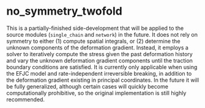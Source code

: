 # no_symmetry_twofold

This is a partially-finished side-development that will be applied to the source modules (`single_chain` and `network`) in the future. 
It does not rely on symmetry to either (1) compute spatial integrals, or (2) determine the unknown components of the deformation gradient. 
Instead, it employs a solver to iteratively compute the stress given the past deformation history and vary the unknown deformation gradient components until the traction boundary conditions are satisfied.
It is currently only applicable when using the EFJC model and rate-independent irreversible breaking, in addition to the deformation gradient existing in principal coordinates.
In the future it will be fully generalized, although certain cases will quickly become computationally prohibitive, so the original implementation is still highly recommended.
